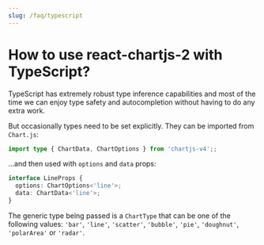 ```yaml
---
slug: /faq/typescript
---
```


# How to use react-chartjs-2 with TypeScript?

TypeScript has extremely robust type inference capabilities and most of the time
we can enjoy type safety and autocompletion without having to do any extra work.

But occasionally types need to be set explicitly. They can be imported from `Chart.js`:

```typescript
import type { ChartData, ChartOptions } from 'chartjs-v4';;
```

...and then used with `options` and `data` props:

```typescript
interface LineProps {
  options: ChartOptions<'line'>;
  data: ChartData<'line'>;
}
```

The generic type being passed is a `ChartType` that can be one of the following values:
`'bar'`, `'line'`, `'scatter'`, `'bubble'`, `'pie'`, `'doughnut'`, `'polarArea'` or `'radar'`.
